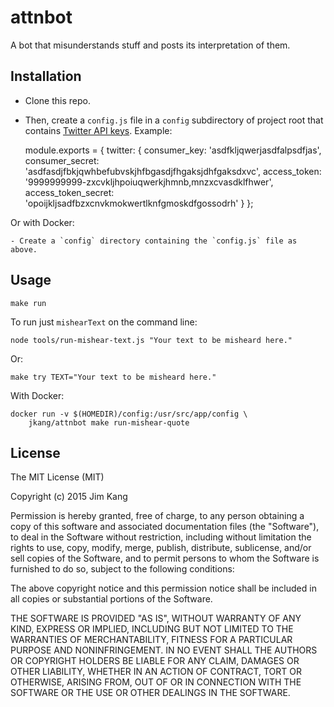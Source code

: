 attnbot
=======

A bot that misunderstands stuff and posts its interpretation of them.

Installation
------------

- Clone this repo.

- Then, create a `config.js` file in a `config` subdirectory of project root that contains [Twitter API keys](https://gist.github.com/jimkang/34d16247b40097d8cace). Example:

    module.exports = {
      twitter: {
        consumer_key: 'asdfkljqwerjasdfalpsdfjas',
        consumer_secret: 'asdfasdjfbkjqwhbefubvskjhfbgasdjfhgaksjdhfgaksdxvc',
        access_token: '9999999999-zxcvkljhpoiuqwerkjhmnb,mnzxcvasdklfhwer',
        access_token_secret: 'opoijkljsadfbzxcnvkmokwertlknfgmoskdfgossodrh'
      }
    };

Or with Docker:

    - Create a `config` directory containing the `config.js` file as above.


Usage
-----

    make run

To run just `mishearText` on the command line:

    node tools/run-mishear-text.js "Your text to be misheard here."

Or:

    make try TEXT="Your text to be misheard here."

With Docker:

    docker run -v $(HOMEDIR)/config:/usr/src/app/config \
        jkang/attnbot make run-mishear-quote

License
-------

The MIT License (MIT)

Copyright (c) 2015 Jim Kang

Permission is hereby granted, free of charge, to any person obtaining a copy
of this software and associated documentation files (the "Software"), to deal
in the Software without restriction, including without limitation the rights
to use, copy, modify, merge, publish, distribute, sublicense, and/or sell
copies of the Software, and to permit persons to whom the Software is
furnished to do so, subject to the following conditions:

The above copyright notice and this permission notice shall be included in
all copies or substantial portions of the Software.

THE SOFTWARE IS PROVIDED "AS IS", WITHOUT WARRANTY OF ANY KIND, EXPRESS OR
IMPLIED, INCLUDING BUT NOT LIMITED TO THE WARRANTIES OF MERCHANTABILITY,
FITNESS FOR A PARTICULAR PURPOSE AND NONINFRINGEMENT. IN NO EVENT SHALL THE
AUTHORS OR COPYRIGHT HOLDERS BE LIABLE FOR ANY CLAIM, DAMAGES OR OTHER
LIABILITY, WHETHER IN AN ACTION OF CONTRACT, TORT OR OTHERWISE, ARISING FROM,
OUT OF OR IN CONNECTION WITH THE SOFTWARE OR THE USE OR OTHER DEALINGS IN
THE SOFTWARE.
